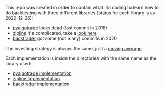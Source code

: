 This repo was created in order to contain what I'm coding to learn how to do backtesting with three different libraries (status for each library is as 2020-12-26):

- [pyalgotrade](https://github.com/gbeced/pyalgotrade) looks dead (last commit in 2018)
- [zipline](https://github.com/quantopian/zipline) it's complicated, take a [look here](zipline/README.md)
- [backtrader](https://github.com/mementum/backtrader) got some (not many) commits in 2020

The investing strategy is always the same, just a [moving average](https://www.investopedia.com/articles/active-trading/052013/how-use-moving-average-buy-stocks.asp).

Each implementation is inside the directories with the same name as the library used:

- [pyalgotrade implementation](pyalgotrade/README.md)
- [zipline implementation](zipline/README.md)
- [backtrader implementation](backtrader/README.md)
